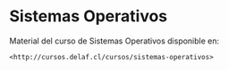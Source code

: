 Sistemas Operativos
===================

Material del curso de Sistemas Operativos disponible en:

	<http://cursos.delaf.cl/cursos/sistemas-operativos>

